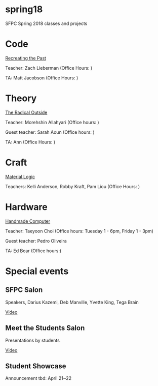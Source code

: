 # spring18

SFPC Spring 2018 classes and projects 

# Code 
[Recreating the Past](https://github.com/ofZach/sfpcRecreatingThePastSpring2018) 

Teacher: Zach Lieberman (Office Hours: )

TA: Matt Jacobson (Office Hours: )

# Theory
[The Radical Outside](https://github.com/morehshin/TheRadicalOutside_Spring2018)

Teacher: Morehshin Allahyari (Office hours: ) 

Guest teacher: Sarah Aoun (Office hours: ) 

TA: Ann (Office Hours: )

# Craft 
[Material Logic](___) 

Teachers: Kelli Anderson, Robby Kraft, Pam Liou (Office Hours: )

# Hardware 
[Handmade Computer](___)

Teacher: Taeyoon Choi  (Office hours: Tuesday 1 - 6pm, Friday 1 - 3pm) 

Guest teacher: Pedro Oliveira

TA: Ed Bear (Office hours:) 

# Special events

 
## SFPC Salon 
Speakers, Darius Kazemi, Deb Manville, Yvette King, Tega Brain

[Video](https://www.youtube.com/watch?v=-zSsJ9c5klA) 

## Meet the Students Salon 
Presentations by students

[Video](https://www.youtube.com/watch?v=VQYLW_4dr1g)

## Student Showcase 
Announcement tbd: April 21~22 
